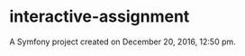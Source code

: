 interactive-assignment
======================

A Symfony project created on December 20, 2016, 12:50 pm.
